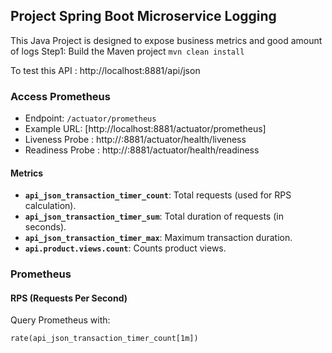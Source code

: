 
## Project Spring Boot Microservice Logging

This Java Project is designed to expose business metrics and good amount of logs
Step1: Build the Maven project
`mvn clean install`


To test this API  : http://localhost:8881/api/json 

### Access Prometheus
- Endpoint: `/actuator/prometheus`
- Example URL: [http://localhost:8881/actuator/prometheus]
- Liveness Probe : http://<ipadress>:8881/actuator/health/liveness
- Readiness Probe : http://<ipadress>:8881/actuator/health/readiness

#### Metrics
- **`api_json_transaction_timer_count`**: Total requests (used for RPS calculation).
- **`api_json_transaction_timer_sum`**: Total duration of requests (in seconds).
- **`api_json_transaction_timer_max`**: Maximum transaction duration.
- **`api.product.views.count`**: Counts product views.

### Prometheus
#### RPS (Requests Per Second)
Query Prometheus with:
```promql
rate(api_json_transaction_timer_count[1m])
